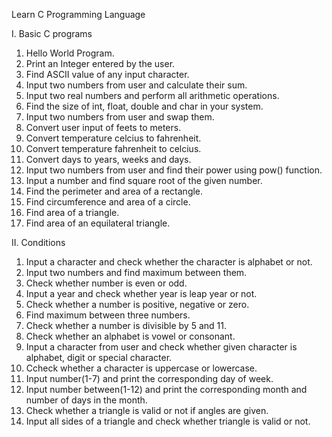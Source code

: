 Learn C Programming Language

I. Basic C programs

01. Hello World Program.
02. Print an Integer entered by the user.
03. Find ASCII value of any input character.
04. Input two numbers from user and calculate their sum.
05. Input two real numbers and perform all arithmetic operations.
06. Find the size of int, float, double and char in your system.
07. Input two numbers from user and swap them.
08. Convert user input of feets to meters.
09. Convert temperature celcius to fahrenheit.
10. Convert temperature fahrenheit to celcius.
11. Convert days to years, weeks and days.
12. Input two numbers from user and find their power using pow() function.
13. Input a number and find square root of the given number.
14. Find the perimeter and area of a rectangle. 
15. Find circumference and area of a circle.
16. Find area of a triangle.
17. Find area of an equilateral triangle.

II. Conditions

01. Input a character and check whether the character is alphabet or not.
02. Input two numbers and find maximum between them.
03. Check whether number is even or odd.
04. Input a year and check whether year is leap year or not.
05. Check whether a number is positive, negative or zero.
06. Find maximum between three numbers.
07. Check whether a number is divisible by 5 and 11.
08. Check whether an alphabet is vowel or consonant.
09. Input a character from user and check whether given character is alphabet, digit or special character.
10. Ccheck whether a character is uppercase or lowercase.
11. Input number(1-7) and print the corresponding day of week.
12. Input number between(1-12) and print the corresponding month and number of days in the month.
13. Check whether a triangle is valid or not if angles are given.
14. Input all sides of a triangle and check whether triangle is valid or not.

